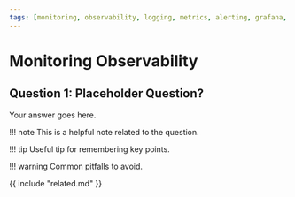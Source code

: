 ```yaml
---
tags: [monitoring, observability, logging, metrics, alerting, grafana, prometheus]
---
```


# Monitoring Observability

## Question 1: Placeholder Question?
Your answer goes here.

!!! note
    This is a helpful note related to the question.

!!! tip
    Useful tip for remembering key points.

!!! warning
    Common pitfalls to avoid.

{{ include "related.md" }}
